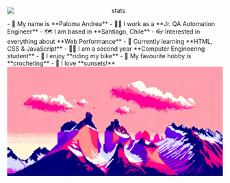 <p align="center">
  <img src="https://github-readme-stats.vercel.app/api/top-langs/?username=palomaandrea&theme=jolly&show_icons=true&hide_border=true&layout=compact" alt="stats" style="display: block; margin: 0 auto">
</p>
- 🌺 My name is **Paloma Andrea**
- 👩‍💼 I work as a **Jr. QA Automation Engineer**
- 🗺️ I am based in **Santiago, Chile**
- 👓 Interested in everything about **Web Performance**
- 📑 Currently learning **HTML, CSS & JavaScript**
- 👩‍🎓 I am a second year **Computer Engineering student**
- 🚴 I enjoy **riding my bike**
- 🧶 My favourite hobby is **crocheting**
- 🌆 I love **sunsets!**

<img src="chilean-torres-del-paine-in-a-pink-sunset.png" alt="Chile's Torres del Paine but in a pink sunset">
